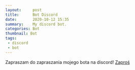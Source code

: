```yaml
---
layout:     post
title:      Bot Discord
date:       2020-10-12 15:35
summary:    My discord bot.
categories: Bot
thumbnail: Bot
tags:
 - discord
 - bot
---
```


Zapraszam do zapraszania mojego bota na discord!
[Zaproś](https://discord.com/api/oauth2/authorize?client_id=717108818441666586&permissions=8&redirect_uri=https%3A%2F%2Fdiscord.com%2Fapi%2Foauth2%2Fauthorize&scope=bot)

